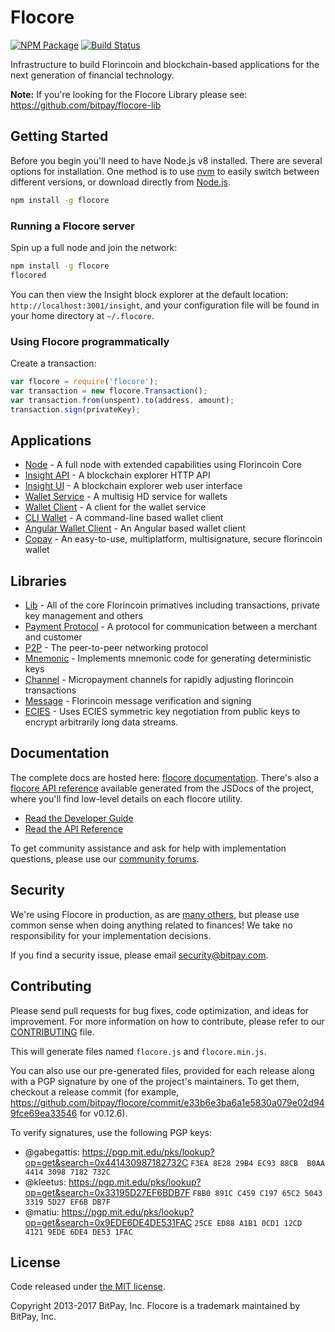 Flocore
=======

[![NPM Package](https://img.shields.io/npm/v/flocore.svg?style=flat-square)](https://www.npmjs.org/package/flocore)
[![Build Status](https://img.shields.io/travis/bitpay/flocore.svg?branch=master&style=flat-square)](https://travis-ci.org/bitpay/flocore)

Infrastructure to build Florincoin and blockchain-based applications for the next generation of financial technology.

**Note:** If you're looking for the Flocore Library please see: https://github.com/bitpay/flocore-lib

## Getting Started

Before you begin you'll need to have Node.js v8 installed. There are several options for installation. One method is to use [nvm](https://github.com/creationix/nvm) to easily switch between different versions, or download directly from [Node.js](https://nodejs.org/).

```bash
npm install -g flocore
```

### Running a Flocore server

Spin up a full node and join the network:

```bash
npm install -g flocore
flocored
```

You can then view the Insight block explorer at the default location: `http://localhost:3001/insight`, and your configuration file will be found in your home directory at `~/.flocore`.

### Using Flocore programmatically

Create a transaction:
```js
var flocore = require('flocore');
var transaction = new flocore.Transaction();
var transaction.from(unspent).to(address, amount);
transaction.sign(privateKey);
```

## Applications

- [Node](https://github.com/bitpay/flocore-node) - A full node with extended capabilities using Florincoin Core
- [Insight API](https://github.com/bitpay/insight-api) - A blockchain explorer HTTP API
- [Insight UI](https://github.com/bitpay/insight) - A blockchain explorer web user interface
- [Wallet Service](https://github.com/bitpay/flocore-wallet-service) - A multisig HD service for wallets
- [Wallet Client](https://github.com/bitpay/flocore-wallet-client) - A client for the wallet service
- [CLI Wallet](https://github.com/bitpay/flocore-wallet) - A command-line based wallet client
- [Angular Wallet Client](https://github.com/bitpay/angular-flocore-wallet-client) - An Angular based wallet client
- [Copay](https://github.com/bitpay/copay) - An easy-to-use, multiplatform, multisignature, secure florincoin wallet

## Libraries

- [Lib](https://github.com/bitpay/flocore-lib) - All of the core Florincoin primatives including transactions, private key management and others
- [Payment Protocol](https://github.com/bitpay/flocore-payment-protocol) - A protocol for communication between a merchant and customer
- [P2P](https://github.com/bitpay/flocore-p2p) - The peer-to-peer networking protocol
- [Mnemonic](https://github.com/bitpay/flocore-mnemonic) - Implements mnemonic code for generating deterministic keys
- [Channel](https://github.com/bitpay/flocore-channel) - Micropayment channels for rapidly adjusting florincoin transactions
- [Message](https://github.com/bitpay/flocore-message) - Florincoin message verification and signing
- [ECIES](https://github.com/bitpay/flocore-ecies) - Uses ECIES symmetric key negotiation from public keys to encrypt arbitrarily long data streams.

## Documentation

The complete docs are hosted here: [flocore documentation](http://flocore.io/guide/). There's also a [flocore API reference](http://flocore.io/api/) available generated from the JSDocs of the project, where you'll find low-level details on each flocore utility.

- [Read the Developer Guide](http://flocore.io/guide/)
- [Read the API Reference](http://flocore.io/api/)

To get community assistance and ask for help with implementation questions, please use our [community forums](http://bitpaylabs.com/c/flocore).

## Security

We're using Flocore in production, as are [many others](http://flocore.io#projects), but please use common sense when doing anything related to finances! We take no responsibility for your implementation decisions.

If you find a security issue, please email security@bitpay.com.

## Contributing

Please send pull requests for bug fixes, code optimization, and ideas for improvement. For more information on how to contribute, please refer to our [CONTRIBUTING](https://github.com/bitpay/flocore/blob/master/CONTRIBUTING.md) file.

This will generate files named `flocore.js` and `flocore.min.js`.

You can also use our pre-generated files, provided for each release along with a PGP signature by one of the project's maintainers. To get them, checkout a release commit (for example, https://github.com/bitpay/flocore/commit/e33b6e3ba6a1e5830a079e02d949fce69ea33546 for v0.12.6).

To verify signatures, use the following PGP keys:
- @gabegattis: https://pgp.mit.edu/pks/lookup?op=get&search=0x441430987182732C `F3EA 8E28 29B4 EC93 88CB  B0AA 4414 3098 7182 732C`
- @kleetus: https://pgp.mit.edu/pks/lookup?op=get&search=0x33195D27EF6BDB7F `F8B0 891C C459 C197 65C2 5043 3319 5D27 EF6B DB7F`
- @matiu: https://pgp.mit.edu/pks/lookup?op=get&search=0x9EDE6DE4DE531FAC `25CE ED88 A1B1 0CD1 12CD  4121 9EDE 6DE4 DE53 1FAC`

## License

Code released under [the MIT license](https://github.com/bitpay/flocore/blob/master/LICENSE).

Copyright 2013-2017 BitPay, Inc. Flocore is a trademark maintained by BitPay, Inc.
